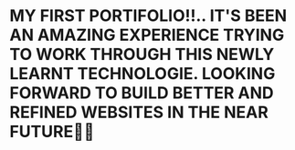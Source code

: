#   MY FIRST PORTIFOLIO!!.. IT'S BEEN AN AMAZING EXPERIENCE TRYING TO WORK THROUGH THIS NEWLY LEARNT TECHNOLOGIE. LOOKING FORWARD TO BUILD BETTER AND REFINED WEBSITES IN THE NEAR FUTURE🎉🎈